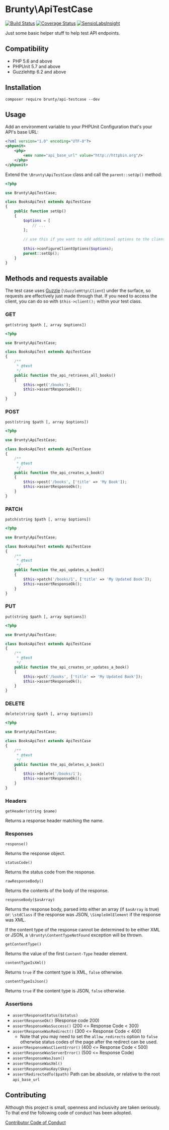# Brunty\ApiTestCase

[![Build Status](https://travis-ci.org/Brunty/api-testcase.svg?branch=master)](https://travis-ci.org/Brunty/api-testcase) [![Coverage Status](https://coveralls.io/repos/github/Brunty/api-testcase/badge.svg?branch=master)](https://coveralls.io/github/Brunty/api-testcase?branch=master) [![SensioLabsInsight](https://insight.sensiolabs.com/projects/53748ffe-c2de-48f6-b0be-fffa9af7c39e/mini.png)](https://insight.sensiolabs.com/projects/53748ffe-c2de-48f6-b0be-fffa9af7c39e)

Just some basic helper stuff to help test API endpoints.

## Compatibility

* PHP 5.6 and above
* PHPUnit 5.7 and above
* Guzzlehttp 6.2 and above

## Installation

`composer require brunty/api-testcase --dev`

## Usage

Add an environment variable to your PHPUnit Configuration that's your API's base URL:

```xml
<?xml version="1.0" encoding="UTF-8"?>
<phpunit>
    <php>
        <env name="api_base_url" value="http://httpbin.org"/>
    </php>
</phpunit>
```

Extend the `\Brunty\ApiTestCase` class and call the `parent::setUp()` method:

```php
<?php

use Brunty\ApiTestCase;

class BooksApiTest extends ApiTestCase
{
    public function setUp()
    {
        $options = [
            // ...
        ];
        
        // use this if you want to add additional options to the client when it's constructed
        
        $this->configureClientOptions($options);
        parent::setUp();
    }
}
```

## Methods and requests available

The test case uses [Guzzle](http://docs.guzzlephp.org/en/latest/index.html) (`\GuzzleHttp\Client`) under the surface, so requests are effectively just made through that. If you need to access the client, you can do so with `$this->client();` within your test class.

### GET

`get(string $path [, array $options])`

```php
<?php

use Brunty\ApiTestCase;

class BooksApiTest extends ApiTestCase
{
    /**
     * @test
     */
    public function the_api_retrieves_all_books()
    {
        $this->get('/books');
        $this->assertResponseOk();
    }
}
```

### POST

`post(string $path [, array $options])`

```php
<?php

use Brunty\ApiTestCase;

class BooksApiTest extends ApiTestCase
{
    /**
     * @test
     */
    public function the_api_creates_a_book()
    {
        $this->post('/books', ['title' => 'My Book']);
        $this->assertResponseOk();
    }
}
```

### PATCH

`patch(string $path [, array $options])`

```php
<?php

use Brunty\ApiTestCase;

class BooksApiTest extends ApiTestCase
{
    /**
     * @test
     */
    public function the_api_updates_a_book()
    {
        $this->patch('/books/1', ['title' => 'My Updated Book']);
        $this->assertResponseOk();
    }
}
```

### PUT

`put(string $path [, array $options])`

```php
<?php

use Brunty\ApiTestCase;

class BooksApiTest extends ApiTestCase
{
    /**
     * @test
     */
    public function the_api_creates_or_updates_a_book()
    {
        $this->put('/books', ['title' => 'My Updated Book']);
        $this->assertResponseOk();
    }
}
```

### DELETE

`delete(string $path [, array $options])`

```php
<?php

use Brunty\ApiTestCase;

class BooksApiTest extends ApiTestCase
{
    /**
     * @test
     */
    public function the_api_deletes_a_book()
    {
        $this->delete('/books/1');
        $this->assertResponseOk();
    }
}
```

### Headers

`getHeader(string $name)`

Returns a response header matching the name.

### Responses

`response()`

Returns the response object.

`statusCode()`

Returns the status code from the response.

`rawResponseBody()`

Returns the contents of the body of the response.

`responseBody($asArray)`

Returns the response body, parsed into either an array (if `$asArray` is true) or: `\stdClass` if the response was JSON, `\SimpleXmlElement` if the response was XML.

If the content type of the response cannot be determined to be either XML or JSON, a `\Brunty\ContentTypeNotFound` exception will be thrown.

`getContentType()`

Returns the value of the first `Content-Type` header element.

`contentTypeIsXml()`

Returns `true` if the content type is XML, `false` otherwise.

`contentTypeIsJson()`

Returns `true` if the content type is JSON, `false` otherwise.


### Assertions

* `assertResponseStatus($status)`
* `assertResponseOk()` (Response code 200)
* `assertResponseWasSuccess()` (200 <= Response Code < 300)
* `assertResponseWasRedirect()` (300 <= Response Code < 400)
  * Note that you may need to set the `allow_redirects` option to `false` otherwise status codes of the page after the redirect can be used. 
* `assertResponseWasClientError()` (400 <= Response Code < 500)
* `assertResponseWasServerError()` (500 <= Response Code)
* `assertResponseWasJson()`
* `assertResponseWasXml()`
* `assertResponseHasKey($key)`
* `assertRedirectedTo($path)` Path can be absolute, or relative to the root `api_base_url`

## Contributing

Although this project is small, openness and inclusivity are taken seriously. To that end the following code of conduct has been adopted.

[Contributor Code of Conduct](CONTRIBUTING.md)
